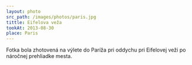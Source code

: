 ```yaml
---
layout: photo
src_path: /images/photos/paris.jpg
tittle: Eifelova veža
tookAt: 2013-08-30
place: Paris
---
```

Fotka bola zhotovená na výlete do Paríža pri oddychu pri Eifelovej veži po náročnej prehliadke mesta. 
